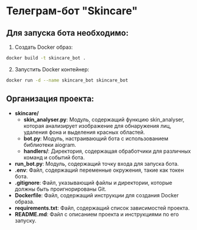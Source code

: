 # Телеграм-бот "Skincare"
## Для запуска бота необходимо:
1. Создать Docker образ:
```bash
docker build -t skincare_bot .
```
2. Запустить Docker контейнер:
```bash
docker run -d --name skincare_bot skincare_bot
```
## Организация проекта:
* **skincare/**
  * **skin_analyser.py**: Модуль, содержащий функцию skin_analyser, которая анализирует изображение для обнаружения лиц, удаления фона и выделения красных областей.
  * **bot.py**: Модуль, настраивающий бота с использованием библиотеки aiogram.
  * **handlers/**: Директория, содержащая обработчики для различных команд и событий бота.
* **run_bot.py**: Модуль, содержащий точку входа для запуска бота.
* **.env**: Файл, содержащий переменные окружения, такие как токен бота.
* **.gitignore**: Файл, указывающий файлы и директории, которые должны быть проигнорированы Git.
* **Dockerfile**: Файл, содержащий инструкции для создания Docker образа.
* **requirements.txt**: Файл, содержащий список зависимостей проекта.
* **README.md**: Файл с описанием проекта и инструкциями по его запуску.
